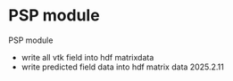 # PSP module
PSP module
  - write all vtk field into hdf matrixdata
  - write predicted field data into hdf matrix data
  2025.2.11
